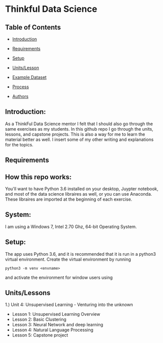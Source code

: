 # Thinkful Data Science

## Table of Contents
* [Introduction](#introduction)
* [Requirements](##requirements)

* [Setup](#setup)
* [Units/Lesson](#units/lesson)
* [Example Dataset](#example-dataset)
* [Process](#process)
* [Authors](#authors)


## Introduction:
As a ThinkFul Data Science mentor I felt that I should also go through the same exercises as my students. In this github repo I go through the units, lessons, and capstone projects. This is also a way for me to learn the material better as well. I insert some of my other writing and explanations for the topics.

## Requirements
## How this repo works:
You'll want to have Python 3.6 installed on your desktop, Juypter notebook, and most of the data science libraires as well, or you can use Anaconda. These libraires are imported at the beginning of each exercise.

## System:
I am using a Windows 7, Intel 2.70 Ghz, 64-bit Operating System.

## Setup:

The app uses Python 3.6, and it is recommended that it is run in a python3 virtual environment. Create the virtual environment by running
```
python3 -m venv <envname>
```
and activate the environment for window users using

## Units/Lessons
1.) Unit 4: Unsupervised Learning - Venturing into the unknown
  - Lesson 1: Unsupervised Learning Overview
  - Lesson 2: Basic Clustering
  - Lesson 3: Neural Network and deep learning
  - Lesson 4: Natural Language Processing
  - Lesson 5: Capstone project
  
  
